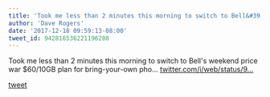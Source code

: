 ```yaml
---
title: 'Took me less than 2 minutes this morning to switch to Bell&#39;s weekend price...'
author: 'Dave Rogers'
date: '2017-12-18 09:59:13-08:00'
tweet_id: 942816536221196288
---
```

Took me less than 2 minutes this morning to switch to Bell's weekend price war $60/10GB plan for bring-your-own pho… [twitter.com/i/web/status/9…](https://twitter.com/i/web/status/942816536221196288)

[tweet](https://twitter.com/yukondude/status/942816536221196288)